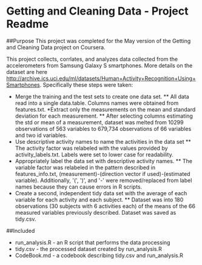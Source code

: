 Getting and Cleaning Data - Project Readme
===================
##Purpose
This project was completed for the May version of the Getting and Cleaning Data project on Coursera. 

This project collects, corrlates, and analyzes data collected from the accelerometers from Samsung Galaxy S smartphones. More details on the dataset are here http://archive.ics.uci.edu/ml/datasets/Human+Activity+Recognition+Using+Smartphones. Specifically these steps were taken:
* Merge the training and the test sets to create one data set.
  ** All data read into a single data.table. Columns names were obtained from features.txt.
*Extract only the measurements on the mean and standard deviation for each measurement.
  ** After selecting columns estimating the std or mean of a measurement, dataset was melted from 10299 observations of 563 variables to 679,734 observations of 66 variables and two id variables.
* Use descriptive activity names to name the activities in the data set
  ** The activity factor was relabeled with the values provided by activity_labels.txt. Labels were set to lower case for readability.
* Appropriately label the data set with descriptive activity names. 
  ** The variable factor was relabeled in the pattern described in features_info.txt, (measurement)-(direction vector if used)-(estimated variable). Additionally, '(', ')', and '-' were removed/replaced from label names because they can cause errors in R scripts.
* Create a second, independent tidy data set with the average of each variable for each activity and each subject.
  ** Dataset was into 180 observations (30 subjects with 6 activities each) of the means of the 66 measured variables previously described. Dataset was saved as tidy.csv.

##Included
* run_analysis.R - an R script that performs the data processing
* tidy.csv - the processed dataset created by run_analysis.R
* CodeBook.md - a codebook describing tidy.csv and run_analysis.R
